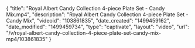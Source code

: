 {
    "title": "Royal Albert Candy Collection 4-piece Plate Set - Candy Mix.mp4",
    "description": "Royal Albert Candy Collection 4-piece Plate Set - Candy Mix",
    "videoid": "103861835",
    "date_created": "1499459162",
    "date_modified": "1499459734",
    "type": "captivate",
    "layout": "video",
    "url": "\/v\/royal-albert-candy-collection-4-piece-plate-set-candy-mix-mp4\/103861835"
}